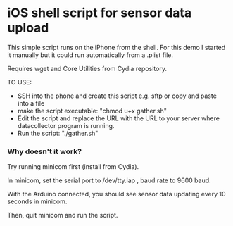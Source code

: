 # iOS shell script for sensor data upload #

This simple script runs on the iPhone from the shell. For this demo I started it manually but it could run automatically from a .plist file.

Requires wget and Core Utilities from Cydia repository.

TO USE: 

 * SSH into the phone and create this script e.g. sftp or copy and paste into a file
 * make the script executable: "chmod u+x gather.sh"
 * Edit the script and replace the URL with the URL to your server where datacollector program is running.
 * Run the script: "./gather.sh"

### Why doesn't it work? ###

Try running minicom first (install from Cydia).

In minicom, set the serial port to /dev/tty.iap , baud rate to 9600 baud.

With the Arduino connected, you should see sensor data updating every 10 seconds in minicom.

Then, quit minicom and run the script.
